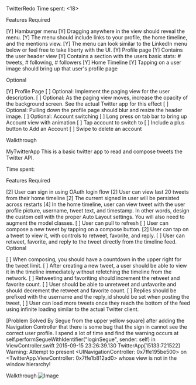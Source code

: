 TwitterRedo
Time spent: <18>

Features Required

[Y] Hamburger menu [Y] Dragging anywhere in the view should reveal the menu. [Y] The menu should include links to your profile, the home timeline, and the mentions view. [Y] The menu can look similar to the LinkedIn menu below or feel free to take liberty with the UI. [Y] Profile page [Y] Contains the user header view [Y] Contains a section with the users basic stats: # tweets, # following, # followers [Y] Home Timeline [Y] Tapping on a user image should bring up that user's profile page

Optional

[Y] Profile Page [ ] Optional: Implement the paging view for the user description. [ ] Optional: As the paging view moves, increase the opacity of the background screen. See the actual Twitter app for this effect [ ] Optional: Pulling down the profile page should blur and resize the header image. [ ] Optional: Account switching [ ] Long press on tab bar to bring up Account view with animation [ ] Tap account to switch to [ ] Include a plus button to Add an Account [ ] Swipe to delete an account

Walkthrough

MyTwitterApp
This is a basic twitter app to read and compose tweets the Twitter API.

Time spent:

Features Required

[2] User can sign in using OAuth login flow [2] User can view last 20 tweets from their home timeline [2] The current signed in user will be persisted across restarts [4] In the home timeline, user can view tweet with the user profile picture, username, tweet text, and timestamp. In other words, design the custom cell with the proper Auto Layout settings. You will also need to augment the model classes. [ ] User can pull to refresh [ ] User can compose a new tweet by tapping on a compose button. [2] User can tap on a tweet to view it, with controls to retweet, favorite, and reply. [ ] User can retweet, favorite, and reply to the tweet directly from the timeline feed. Optional

[ ] When composing, you should have a countdown in the upper right for the tweet limit. [ ] After creating a new tweet, a user should be able to view it in the timeline immediately without refetching the timeline from the network. [ ] Retweeting and favoriting should increment the retweet and favorite count. [ ] User should be able to unretweet and unfavorite and should decrement the retweet and favorite count. [ ] Replies should be prefixed with the username and the reply_id should be set when posting the tweet, [ ] User can load more tweets once they reach the bottom of the feed using infinite loading similar to the actual Twitter client.

[Problem Solved By Segue from the upper yellow square] after adding the Navigation Controller that there is some bug that the sign in cannot see the correct user profile. I spend a lot of time and find the warning occurs at self.performSegueWithIdentifier("loginSegue", sender: self) in ViewController.swift 2015-09-15 23:26:39.130 TwitterApp[15133:721522] Warning: Attempt to present <UINavigationController: 0x7ffe195be500> on <TwitterApp.ViewController: 0x7ffe1b812ad0> whose view is not in the window hierarchy!

Walkthrough
![Image](https://github.com/asrmrc/Twitter-Project/blob/main/twitterApp_v1.gif)
